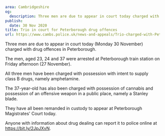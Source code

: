 ```yaml
area: Cambridgeshire
og:
  description: Three men are due to appear in court today charged with drug offences in Peterborough.
publish:
  date: 30 Nov 2020
title: Trio in court for Peterborough drug offences
url: https://www.cambs.police.uk/news-and-appeals/Trio-charged-with-Peterborough-PWITS
```

Three men are due to appear in court today (Monday 30 November) charged with drug offences in Peterborough.

The men, aged 23, 24 and 37 were arrested at Peterborough train station on Friday afternoon (27 November).

All three men have been charged with possession with intent to supply class B drugs, namely amphetamine.

The 37-year-old has also been charged with possession of cannabis and possession of an offensive weapon in a public place, namely a Stanley blade.

They have all been remanded in custody to appear at Peterborough Magistrates' Court today.

Anyone with information about drug dealing can report it to police online at https://bit.ly/2JpJXvN.
